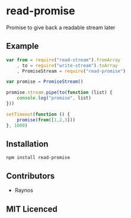 # read-promise

Promise to give back a readable stream later

## Example

``` js
var from = require("read-stream").fromArray
    , to = require("write-stream").toArray
    , PromiseStream = require("read-promise")

var promise = PromiseStream()

promise.stream.pipe(to(function (list) {
    console.log("promise", list)
}))

setTimeout(function () {
    promise(from([1,2,3]))
}, 1000)
```

## Installation

`npm install read-promise`

## Contributors

 - Raynos

## MIT Licenced
